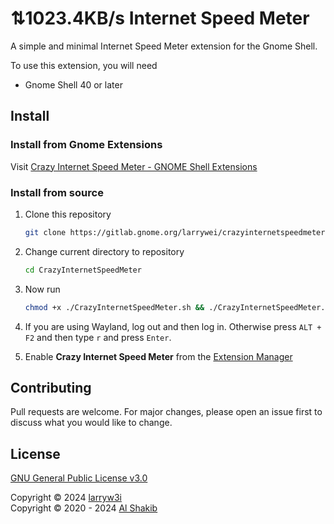 # ⇅1023.4KB/s Internet Speed Meter

A simple and minimal Internet Speed Meter extension for the Gnome Shell.

To use this extension, you will need

-   Gnome Shell 40 or later

## Install
### Install from Gnome Extensions

Visit [Crazy Internet Speed Meter - GNOME Shell Extensions](https://extensions.gnome.org/extension/6733/crazy-internet-speed-meter)

### Install from source

1. Clone this repository

    ```bash
    git clone https://gitlab.gnome.org/larrywei/crazyinternetspeedmeter
    ```

2. Change current directory to repository

    ```bash
    cd CrazyInternetSpeedMeter
    ```

3. Now run

    ```bash
    chmod +x ./CrazyInternetSpeedMeter.sh && ./CrazyInternetSpeedMeter.sh -i
    ```

4. If you are using Wayland, log out and then log in. Otherwise press `ALT + F2` and then type `r` and press `Enter`.

5. Enable **Crazy Internet Speed Meter** from the [Extension Manager](https://github.com/mjakeman/extension-manager)

## Contributing

Pull requests are welcome. For major changes, please open an issue first to discuss what you would like to change.

## License

[GNU General Public License v3.0](LICENSE)

Copyright © 2024 [larryw3i](https://github.com/larryw3i)  
Copyright © 2020 - 2024 [Al Shakib](https://alshakib.dev)
